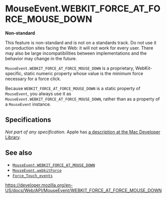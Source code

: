 MouseEvent.WEBKIT\_FORCE\_AT\_FORCE\_MOUSE\_DOWN
================================================

**Non-standard**

This feature is non-standard and is not on a standards track. Do not use it on production sites facing the Web: it will not work for every user. There may also be large incompatibilities between implementations and the behavior may change in the future.

`MouseEvent.WEBKIT_FORCE_AT_FORCE_MOUSE_DOWN` is a proprietary, WebKit-specific, static numeric property whose value is the minimum force necessary for a force click.

Because `WEBKIT_FORCE_AT_FORCE_MOUSE_DOWN` is a static property of `MouseEvent`, you always use it as `MouseEvent.WEBKIT_FORCE_AT_FORCE_MOUSE_DOWN`, rather than as a property of a `MouseEvent` instance.

Specifications
--------------

*Not part of any specification.* Apple has [a description at the Mac Developer Library](https://developer.apple.com/library/prerelease/mac/documentation/AppleApplications/Conceptual/SafariJSProgTopics/RespondingtoForceTouchEventsfromJavaScript.html).

See also
--------

-   [`MouseEvent.WEBKIT_FORCE_AT_MOUSE_DOWN`](webkit_force_at_mouse_down)
-   [`MouseEvent.webkitForce`](webkitforce)
-   [`Force_Touch_events`](../force_touch_events)

<a href="https://developer.mozilla.org/en-US/docs/Web/API/MouseEvent/WEBKIT_FORCE_AT_FORCE_MOUSE_DOWN" class="_attribution-link">https://developer.mozilla.org/en-US/docs/Web/API/MouseEvent/WEBKIT_FORCE_AT_FORCE_MOUSE_DOWN</a>
